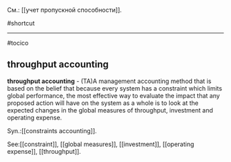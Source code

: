 См.: [[учет пропускной способности]].

#shortcut




<hr/>

#tocico

## throughput accounting

<b>throughput accounting</b> - (TA)A management accounting method that is based on the belief that because every system has a constraint which limits global performance, the most effective way to evaluate the impact that any proposed action will have on the system as a whole is to look at the expected changes in the global measures of throughput, investment and operating expense. 


Syn.:[[constraints accounting]].



See:[[constraint]], [[global measures]], [[investment]], [[operating expense]], [[throughput]].
